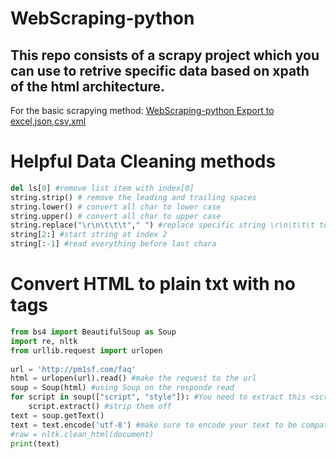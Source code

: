 # WebScraping-python

## This repo consists of a scrapy project which you can use to retrive specific data based on **xpath** of the html architecture.

For the basic scrapying method:
[WebScraping-python Export to excel,json,csv,xml](https://github.com/gcgloven/WebScraping-python/blob/master/WebScraping-python%20Export%20to%20json%2Ccsv%2Cxml.md)

 
# Helpful Data Cleaning methods 
```python 
del ls[0] #remove list item with index[0]
string.strip() # remove the leading and trailing spaces
string.lower() # convert all char to lower case 
string.upper() # convert all char to upper case
string.replace("\r\n\t\t\t"," ") #replace specific string \r\n\t\t\t to " "
string[2:] #start string at index 2
string[:-1] #read everything before last chara
```

# Convert HTML to plain txt with no tags

``` python 
from bs4 import BeautifulSoup as Soup
import re, nltk
from urllib.request import urlopen
 
url = 'http://pm1sf.com/faq'
html = urlopen(url).read() #make the request to the url
soup = Soup(html) #using Soup on the responde read
for script in soup(["script", "style"]): #You need to extract this <script> and <style> tags
    script.extract() #strip them off
text = soup.getText() 
text = text.encode('utf-8') #make sure to encode your text to be compatible
#raw = nltk.clean_html(document)
print(text)

```
